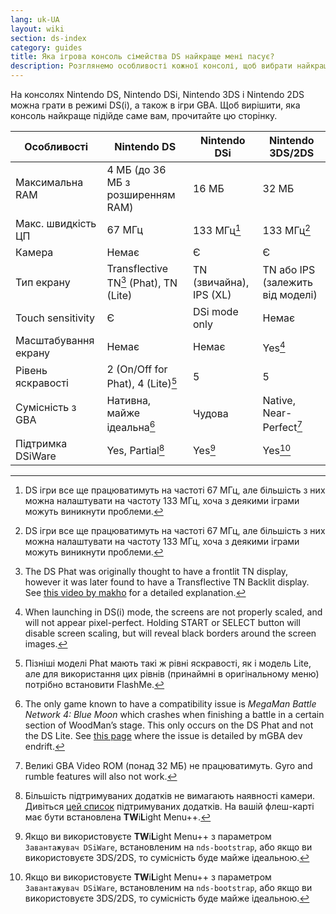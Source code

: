 ```yaml
---
lang: uk-UA
layout: wiki
section: ds-index
category: guides
title: Яка ігрова консоль сімейства DS найкраще мені пасує?
description: Розглянемо особливості кожної консолі, щоб вибрати найкращий режим DS(i)
---
```


На консолях Nintendo DS, Nintendo DSi, Nintendo 3DS і Nintendo 2DS можна грати в режимі DS(i), а також в ігри GBA. Щоб вирішити, яка консоль найкраще підійде саме вам, прочитайте цю сторінку.

| Особливості                        | Nintendo DS                                          | Nintendo DSi                                                  | Nintendo 3DS/2DS                                    |
| ---------------------------------- | ---------------------------------------------------- | ------------------------------------------------------------- | --------------------------------------------------- |
| Максимальна RAM                    | 4 МБ (до 36 МБ з розширенням RAM) | 16 МБ                                                         | 32 МБ                                               |
| Макс. швидкість ЦП | 67 МГц                                               | 133 МГц[^1]                                                   | 133 МГц[^1]                                         |
| Камера                             | Немає                                                | Є                                                             | Є                                                   |
| Тип екрану                         | Transflective TN[^2] (Phat), TN (Lite)               | TN (звичайна), IPS (XL) | TN або IPS (залежить від моделі) |
| Touch sensitivity                  | Є                                                    | DSi mode only                                                 | Немає                                               |
| Масштабування екрану               | Немає                                                | Немає                                                         | Yes[^3]                                             |
| Рівень яскравості                  | 2 (On/Off for Phat), 4 (Lite)[^4]                    | 5                                                             | 5                                                   |
| Сумісність з GBA                   | Нативна, майже ідеальна[^5]                          | Чудова                                                        | Native, Near-Perfect[^6]                            |
| Підтримка DSiWare                  | Yes, Partial[^7]                                     | Yes[^8]                                                       | Yes[^8]                                             |

[^1]: DS ігри все ще працюватимуть на частоті 67 МГц, але більшість з них можна налаштувати на частоту 133 МГц, хоча з деякими іграми можуть виникнути проблеми.

[^2]: The DS Phat was originally thought to have a frontlit TN display, however it was later found to have a Transflective TN Backlit display. See [this video by makho](https://www.youtube.com/watch?v=84H5SJFJRlU) for a detailed explanation.

[^3]: When launching in DS(i) mode, the screens are not properly scaled, and will not appear pixel-perfect. Holding START or SELECT button will disable screen scaling, but will reveal black borders around the screen images.

[^4]: Пізніші моделі Phat мають такі ж рівні яскравості, як і модель Lite, але для використання цих рівнів (принаймні в оригінальному меню) потрібно встановити FlashMe.

[^5]: The only game known to have a compatibility issue is _MegaMan Battle Network 4: Blue Moon_ which crashes when finishing a battle in a certain section of WoodMan’s stage. This only occurs on the DS Phat and not the DS Lite. See [this page](https://mgba.io/2017/05/29/holy-grail-bugs/#mega-man-battle-network-4) where the issue is detailed by mGBA dev endrift.

[^6]: Великі GBA Video ROM (понад 32 МБ) не працюватимуть. Gyro and rumble features will also not work.

[^7]: Більшість підтримуваних додатків не вимагають наявності камери. Дивіться [цей список](https://github.com/DS-Homebrew/TWiLightMenu/blob/master/universal/include/compatibleDSiWareMap.h) підтримуваних додатків. На вашій флеш-карті має бути встановлена **TW**i**L**ight Menu++.

[^8]: Якщо ви використовуєте **TW**i**L**ight Menu++ з параметром `Завантажувач DSiWare`, встановленим на `nds-bootstrap`, або якщо ви використовуєте 3DS/2DS, то сумісність буде майже ідеальною.

